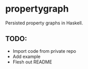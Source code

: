# propertygraph

Persisted property graphs in Haskell.

## TODO:
- Import code from private repo
- Add example
- Flesh out README
